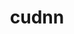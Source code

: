 ---
title: "cudnn"
layout: cache
categories: [package, develop]
meta: {"compilers": ["gcc@=11.4.0", "gcc@=13.2.0", "gcc@=9.4.0"], "num_specs": 31, "num_specs_by_stack": {"e4s": 4, "e4s-neoverse_v1": 2, "e4s-power": 1, "hep": 2, "ml-linux-aarch64-cuda": 11, "ml-linux-x86_64-cuda": 11, "root": 31}, "oss": ["ubuntu20.04", "ubuntu22.04", "ubuntu24.04"], "platforms": ["linux"], "stacks": ["e4s", "e4s-neoverse_v1", "e4s-power", "hep", "ml-linux-aarch64-cuda", "ml-linux-x86_64-cuda", "root"], "targets": ["aarch64", "neoverse_v1", "ppc64le", "x86_64_v3"], "versions": ["8.9.5.30-12", "8.9.7.29-11", "8.9.7.29-12", "9.2.0.82-12"]}
spec_details: [{"compiler": "gcc@=9.4.0", "hash": "4kh5eptmzxpqi7oiaynw7v5ro5vhunsk", "os": "ubuntu20.04", "platform": "linux", "size": "-", "stacks": ["e4s-power", "root"], "tarball": "https://binaries.spack.io/develop/build_cache/linux-ubuntu20.04-ppc64le/gcc-9.4.0/cudnn-8.9.7.29-11/linux-ubuntu20.04-ppc64le-gcc-9.4.0-cudnn-8.9.7.29-11-4kh5eptmzxpqi7oiaynw7v5ro5vhunsk.spack", "target": "ppc64le", "variants": ["build_system=generic"], "versions": ["8.9.7.29-11"]}, {"compiler": "gcc@=11.4.0", "hash": "blk7b56bj5qnhst2gerohezyxovgsuny", "os": "ubuntu22.04", "platform": "linux", "size": "-", "stacks": ["e4s-neoverse_v1", "root"], "tarball": "https://binaries.spack.io/develop/build_cache/linux-ubuntu22.04-neoverse_v1/gcc-11.4.0/cudnn-8.9.5.30-12/linux-ubuntu22.04-neoverse_v1-gcc-11.4.0-cudnn-8.9.5.30-12-blk7b56bj5qnhst2gerohezyxovgsuny.spack", "target": "neoverse_v1", "variants": ["build_system=generic"], "versions": ["8.9.5.30-12"]}, {"compiler": "gcc@=11.4.0", "hash": "nxhnrh77yawjd7wzsn4jkjrwsankxifv", "os": "ubuntu22.04", "platform": "linux", "size": "-", "stacks": ["e4s-neoverse_v1", "root"], "tarball": "https://binaries.spack.io/develop/build_cache/linux-ubuntu22.04-neoverse_v1/gcc-11.4.0/cudnn-8.9.5.30-12/linux-ubuntu22.04-neoverse_v1-gcc-11.4.0-cudnn-8.9.5.30-12-nxhnrh77yawjd7wzsn4jkjrwsankxifv.spack", "target": "neoverse_v1", "variants": ["build_system=generic"], "versions": ["8.9.5.30-12"]}, {"compiler": "gcc@=11.4.0", "hash": "a6ihn2t37pr5jma6dexcwwzk24ehnbzr", "os": "ubuntu22.04", "platform": "linux", "size": "-", "stacks": ["hep", "root"], "tarball": "https://binaries.spack.io/develop/build_cache/linux-ubuntu22.04-x86_64_v3/gcc-11.4.0/cudnn-9.2.0.82-12/linux-ubuntu22.04-x86_64_v3-gcc-11.4.0-cudnn-9.2.0.82-12-a6ihn2t37pr5jma6dexcwwzk24ehnbzr.spack", "target": "x86_64_v3", "variants": ["build_system=generic"], "versions": ["9.2.0.82-12"]}, {"compiler": "gcc@=11.4.0", "hash": "epkzm36zwem6msmzf54bwxj4vztcyr5r", "os": "ubuntu22.04", "platform": "linux", "size": "-", "stacks": ["hep", "root"], "tarball": "https://binaries.spack.io/develop/build_cache/linux-ubuntu22.04-x86_64_v3/gcc-11.4.0/cudnn-9.2.0.82-12/linux-ubuntu22.04-x86_64_v3-gcc-11.4.0-cudnn-9.2.0.82-12-epkzm36zwem6msmzf54bwxj4vztcyr5r.spack", "target": "x86_64_v3", "variants": ["build_system=generic"], "versions": ["9.2.0.82-12"]}, {"compiler": "gcc@=11.4.0", "hash": "2cq7tgtoaajzfvsotpw5kaaursce6wbc", "os": "ubuntu22.04", "platform": "linux", "size": "-", "stacks": ["e4s", "root"], "tarball": "https://binaries.spack.io/develop/build_cache/linux-ubuntu22.04-x86_64_v3/gcc-11.4.0/cudnn-8.9.7.29-12/linux-ubuntu22.04-x86_64_v3-gcc-11.4.0-cudnn-8.9.7.29-12-2cq7tgtoaajzfvsotpw5kaaursce6wbc.spack", "target": "x86_64_v3", "variants": ["build_system=generic"], "versions": ["8.9.7.29-12"]}, {"compiler": "gcc@=11.4.0", "hash": "aoeogfaf4wyqbbdljrb7ez7a6pgmzm5l", "os": "ubuntu22.04", "platform": "linux", "size": "-", "stacks": ["e4s", "root"], "tarball": "https://binaries.spack.io/develop/build_cache/linux-ubuntu22.04-x86_64_v3/gcc-11.4.0/cudnn-8.9.7.29-12/linux-ubuntu22.04-x86_64_v3-gcc-11.4.0-cudnn-8.9.7.29-12-aoeogfaf4wyqbbdljrb7ez7a6pgmzm5l.spack", "target": "x86_64_v3", "variants": ["build_system=generic"], "versions": ["8.9.7.29-12"]}, {"compiler": "gcc@=11.4.0", "hash": "nmeqag2ve3xs2dotv6ixw47fcsj542zx", "os": "ubuntu22.04", "platform": "linux", "size": "-", "stacks": ["e4s", "root"], "tarball": "https://binaries.spack.io/develop/build_cache/linux-ubuntu22.04-x86_64_v3/gcc-11.4.0/cudnn-8.9.7.29-12/linux-ubuntu22.04-x86_64_v3-gcc-11.4.0-cudnn-8.9.7.29-12-nmeqag2ve3xs2dotv6ixw47fcsj542zx.spack", "target": "x86_64_v3", "variants": ["build_system=generic"], "versions": ["8.9.7.29-12"]}, {"compiler": "gcc@=11.4.0", "hash": "vyp3ah4yawcojn43ftpl5rlpiw7c3m5k", "os": "ubuntu22.04", "platform": "linux", "size": "-", "stacks": ["e4s", "root"], "tarball": "https://binaries.spack.io/develop/build_cache/linux-ubuntu22.04-x86_64_v3/gcc-11.4.0/cudnn-8.9.7.29-12/linux-ubuntu22.04-x86_64_v3-gcc-11.4.0-cudnn-8.9.7.29-12-vyp3ah4yawcojn43ftpl5rlpiw7c3m5k.spack", "target": "x86_64_v3", "variants": ["build_system=generic"], "versions": ["8.9.7.29-12"]}, {"compiler": "gcc@=13.2.0", "hash": "3pt5gafidywi7f6g36nmw5oknkg6oa6i", "os": "ubuntu24.04", "platform": "linux", "size": "-", "stacks": ["ml-linux-aarch64-cuda", "root"], "tarball": "https://binaries.spack.io/develop/build_cache/linux-ubuntu24.04-aarch64/gcc-13.2.0/cudnn-8.9.5.30-12/linux-ubuntu24.04-aarch64-gcc-13.2.0-cudnn-8.9.5.30-12-3pt5gafidywi7f6g36nmw5oknkg6oa6i.spack", "target": "aarch64", "variants": ["build_system=generic"], "versions": ["8.9.5.30-12"]}, {"compiler": "gcc@=13.2.0", "hash": "dgjoa453lrgie4zqecsjl6zr7oqcbg2x", "os": "ubuntu24.04", "platform": "linux", "size": "-", "stacks": ["ml-linux-aarch64-cuda", "root"], "tarball": "https://binaries.spack.io/develop/build_cache/linux-ubuntu24.04-aarch64/gcc-13.2.0/cudnn-8.9.5.30-12/linux-ubuntu24.04-aarch64-gcc-13.2.0-cudnn-8.9.5.30-12-dgjoa453lrgie4zqecsjl6zr7oqcbg2x.spack", "target": "aarch64", "variants": ["build_system=generic"], "versions": ["8.9.5.30-12"]}, {"compiler": "gcc@=13.2.0", "hash": "f5ff2q4l44r6bjuqpgqgi75bklv6nhhx", "os": "ubuntu24.04", "platform": "linux", "size": "-", "stacks": ["ml-linux-aarch64-cuda", "root"], "tarball": "https://binaries.spack.io/develop/build_cache/linux-ubuntu24.04-aarch64/gcc-13.2.0/cudnn-8.9.5.30-12/linux-ubuntu24.04-aarch64-gcc-13.2.0-cudnn-8.9.5.30-12-f5ff2q4l44r6bjuqpgqgi75bklv6nhhx.spack", "target": "aarch64", "variants": ["build_system=generic"], "versions": ["8.9.5.30-12"]}, {"compiler": "gcc@=13.2.0", "hash": "p6kwaca3op7psqicjt3bjvusuml7m446", "os": "ubuntu24.04", "platform": "linux", "size": "-", "stacks": ["ml-linux-aarch64-cuda", "root"], "tarball": "https://binaries.spack.io/develop/build_cache/linux-ubuntu24.04-aarch64/gcc-13.2.0/cudnn-8.9.5.30-12/linux-ubuntu24.04-aarch64-gcc-13.2.0-cudnn-8.9.5.30-12-p6kwaca3op7psqicjt3bjvusuml7m446.spack", "target": "aarch64", "variants": ["build_system=generic"], "versions": ["8.9.5.30-12"]}, {"compiler": "gcc@=13.2.0", "hash": "pppmtkswbe2gyk7obcuce4urmqoq564j", "os": "ubuntu24.04", "platform": "linux", "size": "-", "stacks": ["ml-linux-aarch64-cuda", "root"], "tarball": "https://binaries.spack.io/develop/build_cache/linux-ubuntu24.04-aarch64/gcc-13.2.0/cudnn-8.9.5.30-12/linux-ubuntu24.04-aarch64-gcc-13.2.0-cudnn-8.9.5.30-12-pppmtkswbe2gyk7obcuce4urmqoq564j.spack", "target": "aarch64", "variants": ["build_system=generic"], "versions": ["8.9.5.30-12"]}, {"compiler": "gcc@=13.2.0", "hash": "vf3lvczuvgwv5v7zi3wx5e7v7fr2yebc", "os": "ubuntu24.04", "platform": "linux", "size": "-", "stacks": ["ml-linux-aarch64-cuda", "root"], "tarball": "https://binaries.spack.io/develop/build_cache/linux-ubuntu24.04-aarch64/gcc-13.2.0/cudnn-8.9.5.30-12/linux-ubuntu24.04-aarch64-gcc-13.2.0-cudnn-8.9.5.30-12-vf3lvczuvgwv5v7zi3wx5e7v7fr2yebc.spack", "target": "aarch64", "variants": ["build_system=generic"], "versions": ["8.9.5.30-12"]}, {"compiler": "gcc@=13.2.0", "hash": "yoqqnd3lvhlfi22rr3t67bbs6zi7ven5", "os": "ubuntu24.04", "platform": "linux", "size": "-", "stacks": ["ml-linux-aarch64-cuda", "root"], "tarball": "https://binaries.spack.io/develop/build_cache/linux-ubuntu24.04-aarch64/gcc-13.2.0/cudnn-8.9.5.30-12/linux-ubuntu24.04-aarch64-gcc-13.2.0-cudnn-8.9.5.30-12-yoqqnd3lvhlfi22rr3t67bbs6zi7ven5.spack", "target": "aarch64", "variants": ["build_system=generic"], "versions": ["8.9.5.30-12"]}, {"compiler": "gcc@=13.2.0", "hash": "5jbxqtqnkcz7omo6a6afgjvee53tubh5", "os": "ubuntu24.04", "platform": "linux", "size": "-", "stacks": ["ml-linux-aarch64-cuda", "root"], "tarball": "https://binaries.spack.io/develop/build_cache/linux-ubuntu24.04-aarch64/gcc-13.2.0/cudnn-9.2.0.82-12/linux-ubuntu24.04-aarch64-gcc-13.2.0-cudnn-9.2.0.82-12-5jbxqtqnkcz7omo6a6afgjvee53tubh5.spack", "target": "aarch64", "variants": ["build_system=generic"], "versions": ["9.2.0.82-12"]}, {"compiler": "gcc@=13.2.0", "hash": "bv4g472yva76dsemcerbtalf66ypz3qv", "os": "ubuntu24.04", "platform": "linux", "size": "-", "stacks": ["ml-linux-aarch64-cuda", "root"], "tarball": "https://binaries.spack.io/develop/build_cache/linux-ubuntu24.04-aarch64/gcc-13.2.0/cudnn-9.2.0.82-12/linux-ubuntu24.04-aarch64-gcc-13.2.0-cudnn-9.2.0.82-12-bv4g472yva76dsemcerbtalf66ypz3qv.spack", "target": "aarch64", "variants": ["build_system=generic"], "versions": ["9.2.0.82-12"]}, {"compiler": "gcc@=13.2.0", "hash": "die2brfxvj7gcqkz5z3yxufffay753u2", "os": "ubuntu24.04", "platform": "linux", "size": "-", "stacks": ["ml-linux-aarch64-cuda", "root"], "tarball": "https://binaries.spack.io/develop/build_cache/linux-ubuntu24.04-aarch64/gcc-13.2.0/cudnn-9.2.0.82-12/linux-ubuntu24.04-aarch64-gcc-13.2.0-cudnn-9.2.0.82-12-die2brfxvj7gcqkz5z3yxufffay753u2.spack", "target": "aarch64", "variants": ["build_system=generic"], "versions": ["9.2.0.82-12"]}, {"compiler": "gcc@=13.2.0", "hash": "xi65fjawhdceklpzogsulctgyrcnzsj6", "os": "ubuntu24.04", "platform": "linux", "size": "-", "stacks": ["ml-linux-aarch64-cuda", "root"], "tarball": "https://binaries.spack.io/develop/build_cache/linux-ubuntu24.04-aarch64/gcc-13.2.0/cudnn-9.2.0.82-12/linux-ubuntu24.04-aarch64-gcc-13.2.0-cudnn-9.2.0.82-12-xi65fjawhdceklpzogsulctgyrcnzsj6.spack", "target": "aarch64", "variants": ["build_system=generic"], "versions": ["9.2.0.82-12"]}, {"compiler": "gcc@=13.2.0", "hash": "2ovuv4suoahy4xo4v4tv6ksad4mtlyo7", "os": "ubuntu24.04", "platform": "linux", "size": "-", "stacks": ["ml-linux-x86_64-cuda", "root"], "tarball": "https://binaries.spack.io/develop/build_cache/linux-ubuntu24.04-x86_64_v3/gcc-13.2.0/cudnn-8.9.7.29-12/linux-ubuntu24.04-x86_64_v3-gcc-13.2.0-cudnn-8.9.7.29-12-2ovuv4suoahy4xo4v4tv6ksad4mtlyo7.spack", "target": "x86_64_v3", "variants": ["build_system=generic"], "versions": ["8.9.7.29-12"]}, {"compiler": "gcc@=13.2.0", "hash": "4lohw7qtqo2rksxsljcm4klfvyfn3cne", "os": "ubuntu24.04", "platform": "linux", "size": "-", "stacks": ["ml-linux-x86_64-cuda", "root"], "tarball": "https://binaries.spack.io/develop/build_cache/linux-ubuntu24.04-x86_64_v3/gcc-13.2.0/cudnn-8.9.7.29-12/linux-ubuntu24.04-x86_64_v3-gcc-13.2.0-cudnn-8.9.7.29-12-4lohw7qtqo2rksxsljcm4klfvyfn3cne.spack", "target": "x86_64_v3", "variants": ["build_system=generic"], "versions": ["8.9.7.29-12"]}, {"compiler": "gcc@=13.2.0", "hash": "kjxktkccc6qiygnhvhqmzcxitogny43q", "os": "ubuntu24.04", "platform": "linux", "size": "-", "stacks": ["ml-linux-x86_64-cuda", "root"], "tarball": "https://binaries.spack.io/develop/build_cache/linux-ubuntu24.04-x86_64_v3/gcc-13.2.0/cudnn-8.9.7.29-12/linux-ubuntu24.04-x86_64_v3-gcc-13.2.0-cudnn-8.9.7.29-12-kjxktkccc6qiygnhvhqmzcxitogny43q.spack", "target": "x86_64_v3", "variants": ["build_system=generic"], "versions": ["8.9.7.29-12"]}, {"compiler": "gcc@=13.2.0", "hash": "mra4adp6lqjzaf62w3pggpbu5fozwm5h", "os": "ubuntu24.04", "platform": "linux", "size": "-", "stacks": ["ml-linux-x86_64-cuda", "root"], "tarball": "https://binaries.spack.io/develop/build_cache/linux-ubuntu24.04-x86_64_v3/gcc-13.2.0/cudnn-8.9.7.29-12/linux-ubuntu24.04-x86_64_v3-gcc-13.2.0-cudnn-8.9.7.29-12-mra4adp6lqjzaf62w3pggpbu5fozwm5h.spack", "target": "x86_64_v3", "variants": ["build_system=generic"], "versions": ["8.9.7.29-12"]}, {"compiler": "gcc@=13.2.0", "hash": "mspk64nlysr4jtxbplifrv6lm5nwzb4z", "os": "ubuntu24.04", "platform": "linux", "size": "-", "stacks": ["ml-linux-x86_64-cuda", "root"], "tarball": "https://binaries.spack.io/develop/build_cache/linux-ubuntu24.04-x86_64_v3/gcc-13.2.0/cudnn-8.9.7.29-12/linux-ubuntu24.04-x86_64_v3-gcc-13.2.0-cudnn-8.9.7.29-12-mspk64nlysr4jtxbplifrv6lm5nwzb4z.spack", "target": "x86_64_v3", "variants": ["build_system=generic"], "versions": ["8.9.7.29-12"]}, {"compiler": "gcc@=13.2.0", "hash": "rc5n7iavqgc4ugc2y3isaq22jaydtluq", "os": "ubuntu24.04", "platform": "linux", "size": "-", "stacks": ["ml-linux-x86_64-cuda", "root"], "tarball": "https://binaries.spack.io/develop/build_cache/linux-ubuntu24.04-x86_64_v3/gcc-13.2.0/cudnn-8.9.7.29-12/linux-ubuntu24.04-x86_64_v3-gcc-13.2.0-cudnn-8.9.7.29-12-rc5n7iavqgc4ugc2y3isaq22jaydtluq.spack", "target": "x86_64_v3", "variants": ["build_system=generic"], "versions": ["8.9.7.29-12"]}, {"compiler": "gcc@=13.2.0", "hash": "uywripeqzt6nfs5g2ivx4bo43djqlqcc", "os": "ubuntu24.04", "platform": "linux", "size": "-", "stacks": ["ml-linux-x86_64-cuda", "root"], "tarball": "https://binaries.spack.io/develop/build_cache/linux-ubuntu24.04-x86_64_v3/gcc-13.2.0/cudnn-8.9.7.29-12/linux-ubuntu24.04-x86_64_v3-gcc-13.2.0-cudnn-8.9.7.29-12-uywripeqzt6nfs5g2ivx4bo43djqlqcc.spack", "target": "x86_64_v3", "variants": ["build_system=generic"], "versions": ["8.9.7.29-12"]}, {"compiler": "gcc@=13.2.0", "hash": "huu5wffzcugid4wbyrh322jr3smpxth2", "os": "ubuntu24.04", "platform": "linux", "size": "-", "stacks": ["ml-linux-x86_64-cuda", "root"], "tarball": "https://binaries.spack.io/develop/build_cache/linux-ubuntu24.04-x86_64_v3/gcc-13.2.0/cudnn-9.2.0.82-12/linux-ubuntu24.04-x86_64_v3-gcc-13.2.0-cudnn-9.2.0.82-12-huu5wffzcugid4wbyrh322jr3smpxth2.spack", "target": "x86_64_v3", "variants": ["build_system=generic"], "versions": ["9.2.0.82-12"]}, {"compiler": "gcc@=13.2.0", "hash": "ns427nmq7zkmkr4q27gzlhji4ielsnri", "os": "ubuntu24.04", "platform": "linux", "size": "-", "stacks": ["ml-linux-x86_64-cuda", "root"], "tarball": "https://binaries.spack.io/develop/build_cache/linux-ubuntu24.04-x86_64_v3/gcc-13.2.0/cudnn-9.2.0.82-12/linux-ubuntu24.04-x86_64_v3-gcc-13.2.0-cudnn-9.2.0.82-12-ns427nmq7zkmkr4q27gzlhji4ielsnri.spack", "target": "x86_64_v3", "variants": ["build_system=generic"], "versions": ["9.2.0.82-12"]}, {"compiler": "gcc@=13.2.0", "hash": "otblamulk2wndzq2fmeralvwte3a74gm", "os": "ubuntu24.04", "platform": "linux", "size": "-", "stacks": ["ml-linux-x86_64-cuda", "root"], "tarball": "https://binaries.spack.io/develop/build_cache/linux-ubuntu24.04-x86_64_v3/gcc-13.2.0/cudnn-9.2.0.82-12/linux-ubuntu24.04-x86_64_v3-gcc-13.2.0-cudnn-9.2.0.82-12-otblamulk2wndzq2fmeralvwte3a74gm.spack", "target": "x86_64_v3", "variants": ["build_system=generic"], "versions": ["9.2.0.82-12"]}, {"compiler": "gcc@=13.2.0", "hash": "ykg3f5cjzktmqhitctyoixzeh43zcvhj", "os": "ubuntu24.04", "platform": "linux", "size": "-", "stacks": ["ml-linux-x86_64-cuda", "root"], "tarball": "https://binaries.spack.io/develop/build_cache/linux-ubuntu24.04-x86_64_v3/gcc-13.2.0/cudnn-9.2.0.82-12/linux-ubuntu24.04-x86_64_v3-gcc-13.2.0-cudnn-9.2.0.82-12-ykg3f5cjzktmqhitctyoixzeh43zcvhj.spack", "target": "x86_64_v3", "variants": ["build_system=generic"], "versions": ["9.2.0.82-12"]}]
---